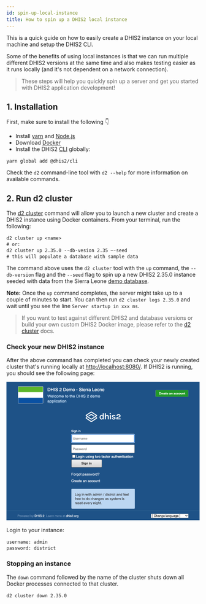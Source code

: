 ```yaml
---
id: spin-up-local-instance
title: How to spin up a DHIS2 local instance 
---
```


This is a quick guide on how to easily create a DHIS2 instance on your local machine and setup the DHIS2 CLI.

Some of the benefits of using local instances is that we can run multiple different DHIS2 versions at the same time and also makes testing easier as it runs locally (and it's not dependent on a network connection). 

> These steps will help you quickly spin up a server and get you started with DHIS2 application development!

## 1. Installation

First, make sure to install the following 👇

-   Install [yarn](https://classic.yarnpkg.com/en/docs/install/) and [Node.js](https://nodejs.org/en/)
-   Download [Docker](https://www.docker.com/)
-   Install the DHIS2 [CLI](https://cli.dhis2.nu/#/getting-started) globally:

```shell
yarn global add @dhis2/cli
```

Check the `d2` command-line tool with `d2 --help` for more information on available commands.

## 2. Run d2 cluster

The [d2 cluster](https://cli.dhis2.nu/#/commands/d2-cluster) command will allow you to launch a new cluster and create a DHIS2 instance using Docker containers. From your terminal, run the following:

```shell
d2 cluster up <name>
# or:
d2 cluster up 2.35.0 --db-vesion 2.35 —-seed
# this will populate a database with sample data
```

The command above uses the `d2 cluster` tool with the `up` command, the `--db-version` flag and the `--seed` flag to spin up a new DHIS2 2.35.0 instance seeded with data from the Sierra Leone [demo database](https://dhis2.org/demo).

**Note:** Once the `up` command completes, the server might take up to a couple of minutes to start. You can then run `d2 cluster logs 2.35.0` and wait until you see the line `Server startup in xxx ms`. 

> If you want to test against different DHIS2 and database versions or build your own custom DHIS2 Docker image, please refer to the [d2 cluster](https://cli.dhis2.nu/#/commands/d2-cluster) docs. 

### Check your new DHIS2 instance

After the above command has completed you can check your newly created cluster that's running locally at [http://localhost:8080/](http://localhost:8080/). If DHIS2 is running, you should see the following page: 

![Login Page](../assets/quickstart_guides/image-of-login.png)

Login to your instance:

```
username: admin
password: district
```

### Stopping an instance

The `down` command followed by the name of the cluster shuts down all Docker processes connected to that cluster.

```shell
d2 cluster down 2.35.0
```
